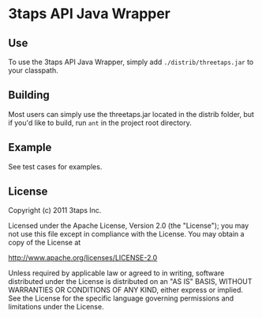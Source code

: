 # 3taps API Java Wrapper

## Use

To use the 3taps API Java Wrapper, simply add `./distrib/threetaps.jar` to your classpath.

## Building

Most users can simply use the threetaps.jar located in the distrib folder, but if you'd like to build, run `ant` in the project root directory.

## Example

See test cases for examples.

## License

Copyright (c) 2011 3taps Inc. 

Licensed under the Apache License, Version 2.0 (the "License"); 
you may not use this file except in compliance with the License. 
You may obtain a copy of the License at 

  http://www.apache.org/licenses/LICENSE-2.0 

Unless required by applicable law or agreed to in writing, software 
distributed under the License is distributed on an "AS IS" BASIS, 
WITHOUT WARRANTIES OR CONDITIONS OF ANY KIND, either express or implied. 
See the License for the specific language governing permissions and 
limitations under the License.

